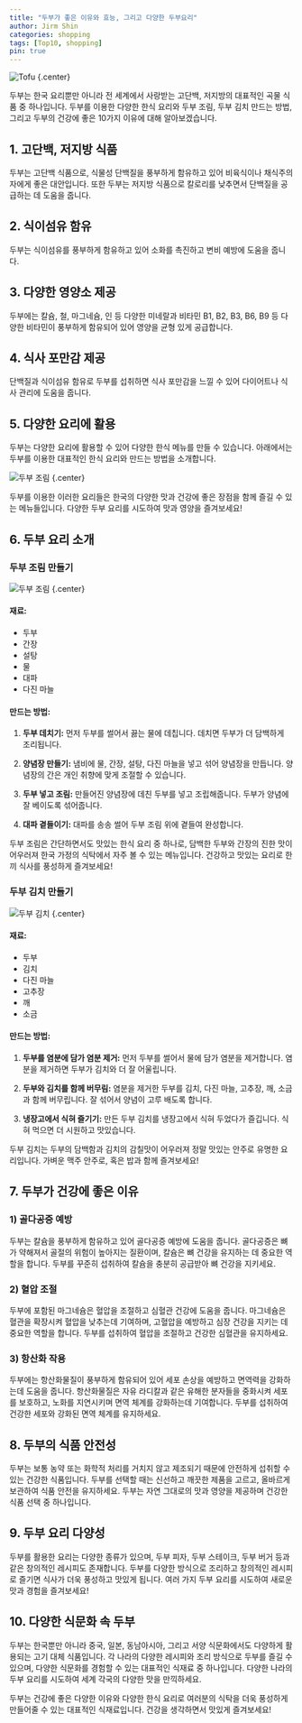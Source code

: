 ```yaml
---
title: "두부가 좋은 이유와 효능, 그리고 다양한 두부요리"
author: Jirm Shin
categories: shopping
tags: [Top10, shopping]
pin: true
---
```


![Tofu](https://source.unsplash.com/1600x900/?tofu) {.center}

두부는 한국 요리뿐만 아니라 전 세계에서 사랑받는 고단백, 저지방의 대표적인 곡물 식품 중 하나입니다. 두부를 이용한 다양한 한식 요리와 두부 조림, 두부 김치 만드는 방법, 그리고 두부의 건강에 좋은 10가지 이유에 대해 알아보겠습니다.

## 1. 고단백, 저지방 식품

두부는 고단백 식품으로, 식물성 단백질을 풍부하게 함유하고 있어 비육식이나 채식주의자에게 좋은 대안입니다. 또한 두부는 저지방 식품으로 칼로리를 낮추면서 단백질을 공급하는 데 도움을 줍니다.

## 2. 식이섬유 함유

두부는 식이섬유를 풍부하게 함유하고 있어 소화를 촉진하고 변비 예방에 도움을 줍니다.

## 3. 다양한 영양소 제공

두부에는 칼슘, 철, 마그네슘, 인 등 다양한 미네랄과 비타민 B1, B2, B3, B6, B9 등 다양한 비타민이 풍부하게 함유되어 있어 영양을 균형 있게 공급합니다.

## 4. 식사 포만감 제공

단백질과 식이섬유 함유로 두부를 섭취하면 식사 포만감을 느낄 수 있어 다이어트나 식사 관리에 도움을 줍니다.

## 5. 다양한 요리에 활용

두부는 다양한 요리에 활용할 수 있어 다양한 한식 메뉴를 만들 수 있습니다. 아래에서는 두부를 이용한 대표적인 한식 요리와 만드는 방법을 소개합니다.

![두부 조림](https://source.unsplash.com/1600x900/?tofu-stew) {.center}

두부를 이용한 이러한 요리들은 한국의 다양한 맛과 건강에 좋은 장점을 함께 즐길 수 있는 메뉴들입니다. 다양한 두부 요리를 시도하여 맛과 영양을 즐겨보세요!

## 6. 두부 요리 소개

### 두부 조림 만들기

![두부 조림](https://source.unsplash.com/1600x900/?tofu-stew) {.center}

#### 재료:

- 두부
- 간장
- 설탕
- 물
- 대파
- 다진 마늘

#### 만드는 방법:

1. **두부 데치기:** 먼저 두부를 썰어서 끓는 물에 데칩니다. 데치면 두부가 더 담백하게 조리됩니다.

2. **양념장 만들기:** 냄비에 물, 간장, 설탕, 다진 마늘을 넣고 섞어 양념장을 만듭니다. 양념장의 간은 개인 취향에 맞게 조절할 수 있습니다.

3. **두부 넣고 조림:** 만들어진 양념장에 데친 두부를 넣고 조립해줍니다. 두부가 양념에 잘 베이도록 섞어줍니다.

4. **대파 곁들이기:** 대파를 송송 썰어 두부 조림 위에 곁들여 완성합니다.

두부 조림은 간단하면서도 맛있는 한식 요리 중 하나로, 담백한 두부와 간장의 진한 맛이 어우러져 한국 가정의 식탁에서 자주 볼 수 있는 메뉴입니다. 건강하고 맛있는 요리로 한끼 식사를 풍성하게 즐겨보세요!

### 두부 김치 만들기

![두부 김치](https://source.unsplash.com/1600x900/?tofu-kimchi) {.center}

#### 재료:

- 두부
- 김치
- 다진 마늘
- 고추장
- 깨
- 소금

#### 만드는 방법:

1. **두부를 염분에 담가 염분 제거:** 먼저 두부를 썰어서 물에 담가 염분을 제거합니다. 염분을 제거하면 두부가 김치와 더 잘 어울립니다.

2. **두부와 김치를 함께 버무림:** 염분을 제거한 두부를 김치, 다진 마늘, 고추장, 깨, 소금과 함께 버무립니다. 잘 섞어서 양념이 고루 배도록 합니다.

3. **냉장고에서 식혀 즐기기:** 만든 두부 김치를 냉장고에서 식혀 두었다가 즐깁니다. 식혀 먹으면 더 시원하고 맛있습니다.

두부 김치는 두부의 담백함과 김치의 감칠맛이 어우러져 정말 맛있는 안주로 유명한 요리입니다. 가벼운 맥주 안주로, 혹은 밥과 함께 즐겨보세요!

## 7. 두부가 건강에 좋은 이유

### 1) 골다공증 예방

두부는 칼슘을 풍부하게 함유하고 있어 골다공증 예방에 도움을 줍니다. 골다공증은 뼈가 약해져서 골절의 위험이 높아지는 질환이며, 칼슘은 뼈 건강을 유지하는 데 중요한 역할을 합니다. 두부를 꾸준히 섭취하여 칼슘을 충분히 공급받아 뼈 건강을 지키세요.

### 2) 혈압 조절

두부에 포함된 마그네슘은 혈압을 조절하고 심혈관 건강에 도움을 줍니다. 마그네슘은 혈관을 확장시켜 혈압을 낮추는데 기여하며, 고혈압을 예방하고 심장 건강을 지키는 데 중요한 역할을 합니다. 두부를 섭취하여 혈압을 조절하고 건강한 심혈관을 유지하세요.

### 3) 항산화 작용

두부에는 항산화물질이 풍부하게 함유되어 있어 세포 손상을 예방하고 면역력을 강화하는데 도움을 줍니다. 항산화물질은 자유 라디칼과 같은 유해한 분자들을 중화시켜 세포를 보호하고, 노화를 지연시키며 면역 체계를 강화하는데 기여합니다. 두부를 섭취하여 건강한 세포와 강화된 면역 체계를 유지하세요.

## 8. 두부의 식품 안전성

두부는 보통 농약 또는 화학적 처리를 거치지 않고 제조되기 때문에 안전하게 섭취할 수 있는 건강한 식품입니다. 두부를 선택할 때는 신선하고 깨끗한 제품을 고르고, 올바르게 보관하여 식품 안전을 유지하세요. 두부는 자연 그대로의 맛과 영양을 제공하며 건강한 식품 선택 중 하나입니다.

## 9. 두부 요리 다양성

두부를 활용한 요리는 다양한 종류가 있으며, 두부 피자, 두부 스테이크, 두부 버거 등과 같은 창의적인 레시피도 존재합니다. 두부를 다양한 방식으로 조리하고 창의적인 레시피로 즐기면 식사가 더욱 풍성하고 맛있게 됩니다. 여러 가지 두부 요리를 시도하여 새로운 맛과 경험을 즐겨보세요!

## 10. 다양한 식문화 속 두부

두부는 한국뿐만 아니라 중국, 일본, 동남아시아, 그리고 서양 식문화에서도 다양하게 활용되는 고기 대체 식품입니다. 각 나라의 다양한 레시피와 조리 방식으로 두부를 즐길 수 있으며, 다양한 식문화를 경험할 수 있는 대표적인 식재료 중 하나입니다. 다양한 나라의 두부 요리를 시도하여 세계 각국의 다양한 맛을 만끽하세요.

두부는 건강에 좋은 다양한 이유와 다양한 한식 요리로 여러분의 식탁을 더욱 풍성하게 만들어줄 수 있는 대표적인 식재료입니다. 건강을 생각하면서 맛있게 즐겨보세요!